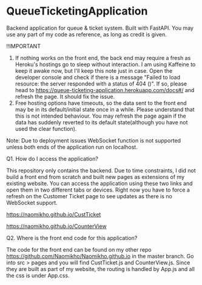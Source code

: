 # QueueTicketingApplication
Backend application for queue & ticket system. Built with FastAPI. 
You may use any part of my code as reference, as long as credit is given.

!!IMPORTANT
1. If nothing works on the front end, the back end may require a fresh as Heroku's hostings go to sleep without interaction. I am using Kaffeine to keep it awake now, but I'll keep this note just in case. Open the developer console and check if there is a message "Failed to load resource: the server responded with a status of 404 ()". If so, please head to https://queue-ticketing-application.herokuapp.com/docs#/ and refresh the page. It should fix the issue. 
2. Free hosting options have timeouts, so the data sent to the front end may be in its default/initial state once in a while. Please understand that this is not intended behaviour. You may refresh the page again if the data has suddenly reverted to its default state(although you have not used the clear function).

Note: Due to deployment issues WebSocket function is not supported unless both ends of the application run on localhost.

Q1. How do I access the application?

This repository only contains the backend. Due to time constraints, I did not build a front end from scratch and built new pages as extensions
of my existing website. You can access the application using these two links and open them in two different tabs or devices. Right now you have to force a refresh on the Customer Ticket page to see updates as there is no WebSocket support. 

https://naomikho.github.io/CustTicket

https://naomikho.github.io/CounterView

Q2. Where is the front end code for this application? 

The code for the front end can be found on my other repo https://github.com/Naomikho/Naomikho.github.io in the master branch. Go into src > pages and you will find CustTicket.js and CounterView.js. Since they are built as part of my website, the routing is handled by App.js and all the css is under App.css. 
